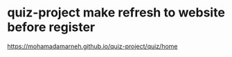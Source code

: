 # quiz-project make refresh to website before register 
https://mohamadamarneh.github.io/quiz-project/quiz/home
